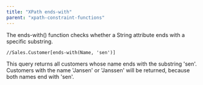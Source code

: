 ```yaml
---
title: "XPath ends-with"
parent: "xpath-constraint-functions"
---
```



The ends-with() function checks whether a String attribute ends with a specific substring.

```
//Sales.Customer[ends-with(Name, 'sen')]

```

This query returns all customers whose name ends with the substring 'sen'. Customers with the name 'Jansen' or 'Janssen' will be returned, because both names end with 'sen'.
